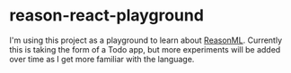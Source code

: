 # reason-react-playground

I'm using this project as a playground to learn about [ReasonML](http://reasonml.github.io). Currently this is taking the form of a Todo app, but more experiments will be added over time as I get more familiar with the language.
